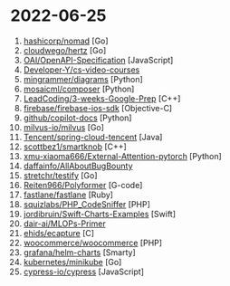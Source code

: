 # 2022-06-25

1. [hashicorp/nomad](https://github.com/hashicorp/nomad "Nomad is an easy-to-use, flexible, and performant workload orchestrator that can deploy a mix of microservice, batch, containerized, and non-containerized applications. Nomad is easy to operate and scale and has native Consul and Vault integrations.") [Go]
2. [cloudwego/hertz](https://github.com/cloudwego/hertz "A high-performance and strong-extensibility Go HTTP framework that helps developers build microservices.") [Go]
3. [OAI/OpenAPI-Specification](https://github.com/OAI/OpenAPI-Specification "The OpenAPI Specification Repository") [JavaScript]
4. [Developer-Y/cs-video-courses](https://github.com/Developer-Y/cs-video-courses "List of Computer Science courses with video lectures.") 
5. [mingrammer/diagrams](https://github.com/mingrammer/diagrams "🎨 Diagram as Code for prototyping cloud system architectures") [Python]
6. [mosaicml/composer](https://github.com/mosaicml/composer "train neural networks up to 7x faster") [Python]
7. [LeadCoding/3-weeks-Google-Prep](https://github.com/LeadCoding/3-weeks-Google-Prep "") [C++]
8. [firebase/firebase-ios-sdk](https://github.com/firebase/firebase-ios-sdk "Firebase iOS SDK") [Objective-C]
9. [github/copilot-docs](https://github.com/github/copilot-docs "Documentation for GitHub Copilot") [Python]
10. [milvus-io/milvus](https://github.com/milvus-io/milvus "Vector database for scalable similarity search and AI applications.") [Go]
11. [Tencent/spring-cloud-tencent](https://github.com/Tencent/spring-cloud-tencent "Spring Cloud Tencent is a Spring Boot based Service Governance Framework provided by Tencent, including service discovery, traffic control, circuitbreak, ratelimit, config and so on.") [Java]
12. [scottbez1/smartknob](https://github.com/scottbez1/smartknob "Haptic input knob with software-defined endstops and virtual detents") [C++]
13. [xmu-xiaoma666/External-Attention-pytorch](https://github.com/xmu-xiaoma666/External-Attention-pytorch "🍀 Pytorch implementation of various Attention Mechanisms, MLP, Re-parameter, Convolution, which is helpful to further understand papers.⭐⭐⭐") [Python]
14. [daffainfo/AllAboutBugBounty](https://github.com/daffainfo/AllAboutBugBounty "All about bug bounty (bypasses, payloads, and etc)") 
15. [stretchr/testify](https://github.com/stretchr/testify "A toolkit with common assertions and mocks that plays nicely with the standard library") [Go]
16. [Reiten966/Polyformer](https://github.com/Reiten966/Polyformer "Polyformer is an open-source project that aims to recycle plastics into FDM filaments") [G-code]
17. [fastlane/fastlane](https://github.com/fastlane/fastlane "🚀 The easiest way to automate building and releasing your iOS and Android apps") [Ruby]
18. [squizlabs/PHP_CodeSniffer](https://github.com/squizlabs/PHP_CodeSniffer "PHP_CodeSniffer tokenizes PHP files and detects violations of a defined set of coding standards.") [PHP]
19. [jordibruin/Swift-Charts-Examples](https://github.com/jordibruin/Swift-Charts-Examples "An overview of the different types of charts you can make with Swift Charts") [Swift]
20. [dair-ai/MLOPs-Primer](https://github.com/dair-ai/MLOPs-Primer "A collection of resources to learn about MLOPs.") 
21. [ehids/ecapture](https://github.com/ehids/ecapture "capture SSL/TLS text content without CA cert using eBPF. supports Linux x86_64/Aarch64, Android(GKI) Aarch64.") [C]
22. [woocommerce/woocommerce](https://github.com/woocommerce/woocommerce "A customizable, open-source eCommerce platform built on WordPress. Build any commerce solution you can imagine.") [PHP]
23. [grafana/helm-charts](https://github.com/grafana/helm-charts "") [Smarty]
24. [kubernetes/minikube](https://github.com/kubernetes/minikube "Run Kubernetes locally") [Go]
25. [cypress-io/cypress](https://github.com/cypress-io/cypress "Fast, easy and reliable testing for anything that runs in a browser.") [JavaScript]
